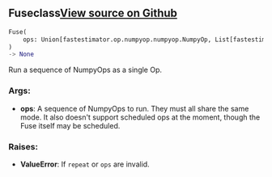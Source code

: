 ## Fuse<span class="tag">class</span><a class="sourcelink" href=https://github.com/fastestimator/fastestimator/blob/r1.2/fastestimator/op/numpyop/meta/fuse.py/#L25-L60>View source on Github</a>
```python
Fuse(
	ops: Union[fastestimator.op.numpyop.numpyop.NumpyOp, List[fastestimator.op.numpyop.numpyop.NumpyOp]]
)
-> None
```
Run a sequence of NumpyOps as a single Op.


<h3>Args:</h3>


* **ops**: A sequence of NumpyOps to run. They must all share the same mode. It also doesn't support scheduled ops at the moment, though the Fuse itself may be scheduled. 

<h3>Raises:</h3>


* **ValueError**: If `repeat` or `ops` are invalid.


